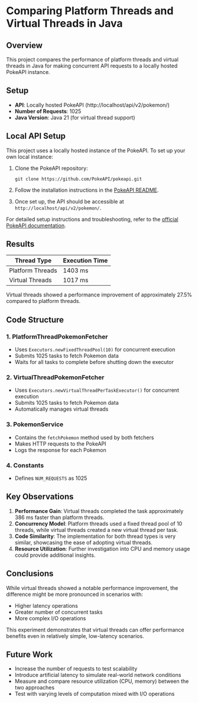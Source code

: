 # Comparing Platform Threads and Virtual Threads in Java

## Overview

This project compares the performance of platform threads and virtual threads in Java for making concurrent API requests to a locally hosted PokeAPI instance.

## Setup

- **API**: Locally hosted PokeAPI (http://localhost/api/v2/pokemon/)
- **Number of Requests**: 1025
- **Java Version**: Java 21 (for virtual thread support)

## Local API Setup

This project uses a locally hosted instance of the PokeAPI. To set up your own local instance:

1. Clone the PokeAPI repository:
   ```
   git clone https://github.com/PokeAPI/pokeapi.git
   ```

2. Follow the installation instructions in the [PokeAPI README](https://github.com/PokeAPI/pokeapi?tab=readme-ov-file).

3. Once set up, the API should be accessible at `http://localhost/api/v2/pokemon/`.

For detailed setup instructions and troubleshooting, refer to the [official PokeAPI documentation](https://github.com/PokeAPI/pokeapi?tab=readme-ov-file).

## Results

| Thread Type | Execution Time |
|-------------|----------------|
| Platform Threads | 1403 ms |
| Virtual Threads | 1017 ms |

Virtual threads showed a performance improvement of approximately 27.5% compared to platform threads.

## Code Structure

### 1. PlatformThreadPokemonFetcher

- Uses `Executors.newFixedThreadPool(10)` for concurrent execution
- Submits 1025 tasks to fetch Pokemon data
- Waits for all tasks to complete before shutting down the executor

### 2. VirtualThreadPokemonFetcher

- Uses `Executors.newVirtualThreadPerTaskExecutor()` for concurrent execution
- Submits 1025 tasks to fetch Pokemon data
- Automatically manages virtual threads

### 3. PokemonService

- Contains the `fetchPokemon` method used by both fetchers
- Makes HTTP requests to the PokeAPI
- Logs the response for each Pokemon

### 4. Constants

- Defines `NUM_REQUESTS` as 1025

## Key Observations

1. **Performance Gain**: Virtual threads completed the task approximately 386 ms faster than platform threads.
2. **Concurrency Model**: Platform threads used a fixed thread pool of 10 threads, while virtual threads created a new virtual thread per task.
3. **Code Similarity**: The implementation for both thread types is very similar, showcasing the ease of adopting virtual threads.
4. **Resource Utilization**: Further investigation into CPU and memory usage could provide additional insights.

## Conclusions

While virtual threads showed a notable performance improvement, the difference might be more pronounced in scenarios with:
- Higher latency operations
- Greater number of concurrent tasks
- More complex I/O operations

This experiment demonstrates that virtual threads can offer performance benefits even in relatively simple, low-latency scenarios.

## Future Work

- Increase the number of requests to test scalability
- Introduce artificial latency to simulate real-world network conditions
- Measure and compare resource utilization (CPU, memory) between the two approaches
- Test with varying levels of computation mixed with I/O operations